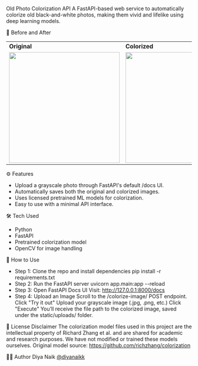Old Photo Colorization API
A FastAPI-based web service to automatically colorize old black-and-white photos, making them vivid and lifelike using deep learning models.

📸 Before and After
<table> <tr> <td><b>Original</b></td> <td><b>Colorized</b></td> </tr> <tr> <td><img src="static/uploads/pic1.jpg" width="300"/></td> <td><img src="static/uploads/colorized_pic1.jpg" width="300"/></td> </tr> </table>

⚙️ Features
+ Upload a grayscale photo through FastAPI's default /docs UI.
+ Automatically saves both the original and colorized images.
+ Uses licensed pretrained ML models for colorization.
+ Easy to use with a minimal API interface.

🛠 Tech Used
+ Python
+ FastAPI
+ Pretrained colorization model
+ OpenCV for image handling

🧪 How to Use
+ Step 1: Clone the repo and install dependencies
pip install -r requirements.txt
+ Step 2: Run the FastAPI server
uvicorn app.main:app --reload
+ Step 3: Open FastAPI Docs UI
Visit: http://127.0.0.1:8000/docs
+ Step 4: Upload an Image
Scroll to the /colorize-image/ POST endpoint.
Click "Try it out"
Upload your grayscale image (.jpg, .png, etc.)
Click "Execute"
You’ll receive the file path to the colorized image, saved under the static/uploads/ folder.

🔖 License Disclaimer
The colorization model files used in this project are the intellectual property of Richard Zhang et al. and are shared for academic and research purposes.
We have not modified or trained these models ourselves.
Original model source: https://github.com/richzhang/colorization

👩‍💻 Author
Diya Naik
[@diyanaikk](https://github.com/diyanaikk)
